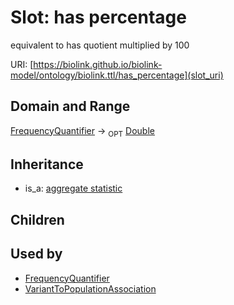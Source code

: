# Slot: has percentage


equivalent to has quotient multiplied by 100

URI: [https://biolink.github.io/biolink-model/ontology/biolink.ttl/has_percentage](slot_uri)
## Domain and Range

[FrequencyQuantifier](FrequencyQuantifier.md) ->  <sub>OPT</sub> [Double](Double.md)
## Inheritance

 *  is_a: [aggregate statistic](aggregate_statistic.md)
## Children

## Used by

 * [FrequencyQuantifier](FrequencyQuantifier.md)
 * [VariantToPopulationAssociation](VariantToPopulationAssociation.md)
